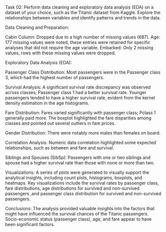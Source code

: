 Task 02:
Perform data cleaning and exploratory data analysis (EDA) on a dataset of your choice, such as the Titanic dataset from Kaggle. Explore the relationships between variables and identify patterns and trends in the data.

Data Cleaning and Preparation:

Cabin Column: Dropped due to a high number of missing values (687).
Age: 177 missing values were noted, these entries were retained for specific analyses that did not require the age variable.
Embarked: Only 2 missing values, rows with these missing values were dropped.

Exploratory Data Analysis (EDA):

Passenger Class Distribution: Most passengers were in the Passenger class 3, which had the highest number of passengers.

Survival Analysis:
A significant survival rate discrepancy was observed across classes; Passenger class 1 had a better survival rate.
Younger passengers tended to have a higher survival rate, evident from the kernel density estimation in the age histograms.

Fare Distribution:
Fares varied significantly with passenger class; Pclass 1 generally paid more.
The boxplot highlighted the fare disparities among classes and pointed out several outliers in fare prices.

Gender Distribution:
There were notably more males than females on board.

Correlation Analysis:
Numeric data correlation highlighted some expected relationships, such as between and fare and survival.

Siblings and Spouses (SibSp):
Passengers with one or two siblings and spouse  had a higher survival rate than those with none or more than two.

Visualizations:
A series of plots were generated to visually support the analytical insights, including count plots, histograms, boxplots, and heatmaps.
Key visualizations include the survival rates by passenger class, fare distributions,  age distributions for survived and non-survived passengers ,and passenger class distribution for survived and non-survived passengers.

Conclusions:
The analysis provided valuable insights into the factors that might have influenced the survival chances of the Titanic passengers. Socio-economic status (passenger class), age, and fare appear to have been significant factors.
